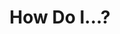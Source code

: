 ---
categories: ["Masterstroke"]
tags: ["docs"] 
title: "How Do I...?"
linkTitle: "How Do I...?"
weight: 5
description: >
  Answers to all of your "How Do I...?" questions.
---